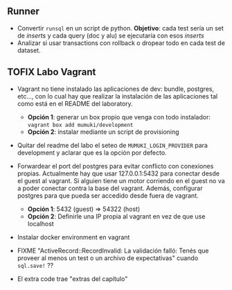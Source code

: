 
## Runner

 - Convertir `runsql` en un script de python.
   **Objetivo**: cada test sería un set de _inserts_ y cada query (doc y alu) se ejecutaría con esos _inserts_
 - Analizar si usar transactions con rollback o dropear todo en cada test de dataset.

## TOFIX Labo Vagrant

 - Vagrant no tiene instalado las aplicaciones de dev: bundle, postgres, etc...,
   con lo cual hay que realizar la instalación de las aplicaciones tal como está en el README del laboratory.
   - **Opción 1**: generar un box propio que venga con todo instalador: `vagrant box add mumuki/development`
   - **Opción 2**: instalar mediante un script de provisioning

 - Quitar del readme del labo el seteo de `MUMUKI_LOGIN_PROVIDER` para
   development y aclarar que es la opción por defecto.

 - Forwardear el port del postgres para evitar conflicto con conexiones propias.
   Actualmente hay que usar 127.0.0.1:5432 para conectar desde el guest al vagrant.
   Si alguien tiene un motor corriendo en el guest no va a poder conectar contra la base del vagrant.
   Además, configurar postgres para que pueda ser accedido desde fuera de vagrant.
   - **Opción 1**: 5432 (guest) => 54322 (host)
   - **Opción 2**: Definirle una IP propia al vagrant en vez de que use localhost
   
 - Instalar docker environment en vagrant

 - FIXME "ActiveRecord::RecordInvalid: La validación falló: Tenés que proveer al menos un test o un archivo de expectativas" cuando `sql.save!` ??

 - El extra code trae "extras del capítulo"